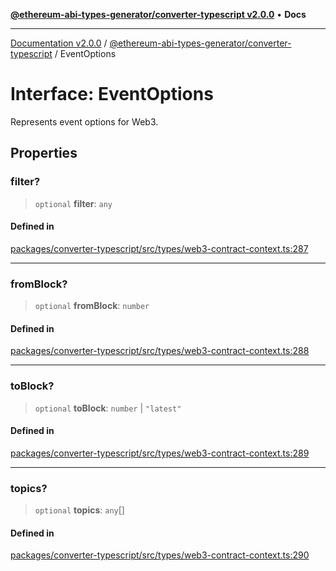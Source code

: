 [**@ethereum-abi-types-generator/converter-typescript v2.0.0**](../README.md) • **Docs**

***

[Documentation v2.0.0](../../../packages.md) / [@ethereum-abi-types-generator/converter-typescript](../README.md) / EventOptions

# Interface: EventOptions

Represents event options for Web3.

## Properties

### filter?

> `optional` **filter**: `any`

#### Defined in

[packages/converter-typescript/src/types/web3-contract-context.ts:287](https://github.com/niZmosis/ethereum-abi-types-generator/blob/51c0ac8a6ea35330201860f8469daa0efc6ae8f2/packages/converter-typescript/src/types/web3-contract-context.ts#L287)

***

### fromBlock?

> `optional` **fromBlock**: `number`

#### Defined in

[packages/converter-typescript/src/types/web3-contract-context.ts:288](https://github.com/niZmosis/ethereum-abi-types-generator/blob/51c0ac8a6ea35330201860f8469daa0efc6ae8f2/packages/converter-typescript/src/types/web3-contract-context.ts#L288)

***

### toBlock?

> `optional` **toBlock**: `number` \| `"latest"`

#### Defined in

[packages/converter-typescript/src/types/web3-contract-context.ts:289](https://github.com/niZmosis/ethereum-abi-types-generator/blob/51c0ac8a6ea35330201860f8469daa0efc6ae8f2/packages/converter-typescript/src/types/web3-contract-context.ts#L289)

***

### topics?

> `optional` **topics**: `any`[]

#### Defined in

[packages/converter-typescript/src/types/web3-contract-context.ts:290](https://github.com/niZmosis/ethereum-abi-types-generator/blob/51c0ac8a6ea35330201860f8469daa0efc6ae8f2/packages/converter-typescript/src/types/web3-contract-context.ts#L290)
